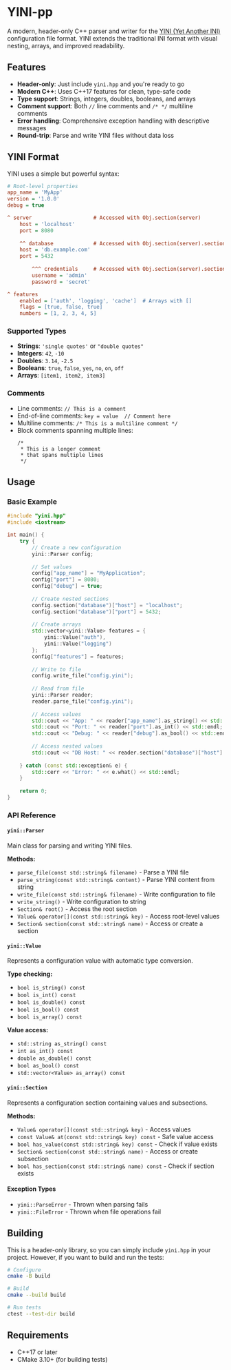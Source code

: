 # YINI-pp

A modern, header-only C++ parser and writer for the [YINI (Yet Another INI)](https://github.com/YINI-lang/YINI-spec) configuration file format. YINI extends the traditional INI format with visual nesting, arrays, and improved readability.

## Features

- **Header-only**: Just include `yini.hpp` and you're ready to go
- **Modern C++**: Uses C++17 features for clean, type-safe code
- **Type support**: Strings, integers, doubles, booleans, and arrays
- **Comment support**: Both `//` line comments and `/* */` multiline comments
- **Error handling**: Comprehensive exception handling with descriptive messages
- **Round-trip**: Parse and write YINI files without data loss

## YINI Format

YINI uses a simple but powerful syntax:

```ini
# Root-level properties
app_name = 'MyApp'
version = '1.0.0'
debug = true

^ server                    # Accessed with Obj.section(server)
    host = 'localhost'
    port = 8080
    
    ^^ database             # Accessed with Obj.section(server).section(database)
    host = 'db.example.com'
    port = 5432
    
        ^^^ credentials     # Accessed with Obj.section(server).section(database).section(credentials)
        username = 'admin' 
        password = 'secret'

^ features
    enabled = ['auth', 'logging', 'cache']  # Arrays with []
    flags = [true, false, true]
    numbers = [1, 2, 3, 4, 5]
```

### Supported Types

- **Strings**: `'single quotes'` or `"double quotes"`
- **Integers**: `42`, `-10`
- **Doubles**: `3.14`, `-2.5`
- **Booleans**: `true`, `false`, `yes`, `no`, `on`, `off`
- **Arrays**: `[item1, item2, item3]`

### Comments

- Line comments: `// This is a comment`
- End-of-line comments: `key = value  // Comment here`
- Multiline comments: `/* This is a multiline comment */`
- Block comments spanning multiple lines:
  ```yini
  /*
   * This is a longer comment
   * that spans multiple lines
   */
  ```

## Usage

### Basic Example

```cpp
#include "yini.hpp"
#include <iostream>

int main() {
    try {
        // Create a new configuration
        yini::Parser config;
        
        // Set values
        config["app_name"] = "MyApplication";
        config["port"] = 8080;
        config["debug"] = true;
        
        // Create nested sections
        config.section("database")["host"] = "localhost";
        config.section("database")["port"] = 5432;
        
        // Create arrays
        std::vector<yini::Value> features = {
            yini::Value("auth"),
            yini::Value("logging")
        };
        config["features"] = features;
        
        // Write to file
        config.write_file("config.yini");
        
        // Read from file
        yini::Parser reader;
        reader.parse_file("config.yini");
        
        // Access values
        std::cout << "App: " << reader["app_name"].as_string() << std::endl;
        std::cout << "Port: " << reader["port"].as_int() << std::endl;
        std::cout << "Debug: " << reader["debug"].as_bool() << std::endl;
        
        // Access nested values
        std::cout << "DB Host: " << reader.section("database")["host"].as_string() << std::endl;
        
    } catch (const std::exception& e) {
        std::cerr << "Error: " << e.what() << std::endl;
    }
    
    return 0;
}
```

### API Reference

#### `yini::Parser`

Main class for parsing and writing YINI files.

**Methods:**
- `parse_file(const std::string& filename)` - Parse a YINI file
- `parse_string(const std::string& content)` - Parse YINI content from string
- `write_file(const std::string& filename)` - Write configuration to file
- `write_string()` - Write configuration to string
- `Section& root()` - Access the root section
- `Value& operator[](const std::string& key)` - Access root-level values
- `Section& section(const std::string& name)` - Access or create a section

#### `yini::Value`

Represents a configuration value with automatic type conversion.

**Type checking:**
- `bool is_string() const`
- `bool is_int() const`
- `bool is_double() const`
- `bool is_bool() const`
- `bool is_array() const`

**Value access:**
- `std::string as_string() const`
- `int as_int() const`
- `double as_double() const`
- `bool as_bool() const`
- `std::vector<Value> as_array() const`

#### `yini::Section`

Represents a configuration section containing values and subsections.

**Methods:**
- `Value& operator[](const std::string& key)` - Access values
- `const Value& at(const std::string& key) const` - Safe value access
- `bool has_value(const std::string& key) const` - Check if value exists
- `Section& section(const std::string& name)` - Access or create subsection
- `bool has_section(const std::string& name) const` - Check if section exists

#### Exception Types

- `yini::ParseError` - Thrown when parsing fails
- `yini::FileError` - Thrown when file operations fail

## Building

This is a header-only library, so you can simply include `yini.hpp` in your project. However, if you want to build and run the tests:

```bash
# Configure
cmake -B build

# Build
cmake --build build

# Run tests
ctest --test-dir build
```

## Requirements

- C++17 or later
- CMake 3.10+ (for building tests)

